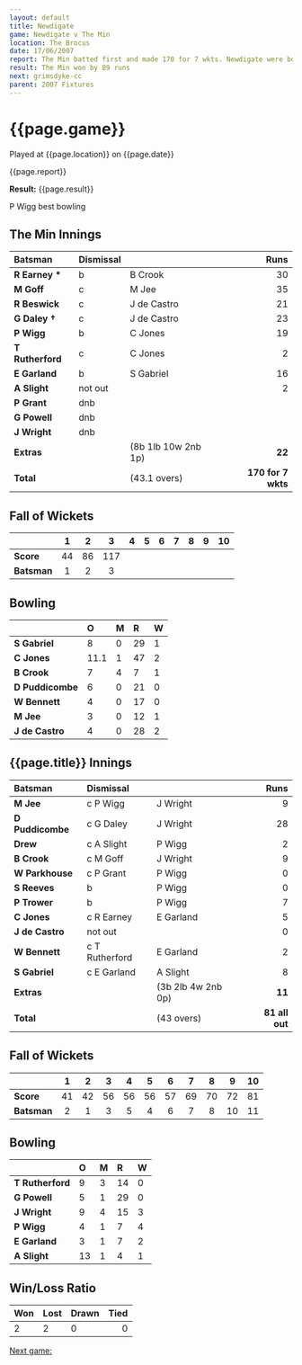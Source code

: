 ```yaml
---
layout: default
title: Newdigate
game: Newdigate v The Min
location: The Brocus
date: 17/06/2007
report: The Min batted first and made 170 for 7 wkts. Newdigate were bowled out for 81 in reply
result: The Min won by 89 runs
next: grimsdyke-cc
parent: 2007 Fixtures
---
```


# {{page.game}}

Played at {{page.location}} on {{page.date}}

{{page.report}}

**Result:** {{page.result}}

P Wigg best bowling

## The Min Innings

| Batsman | Dismissal |  | Runs |
|:---|:---|---|---:|
| **R Earney &#42;** | b | B Crook | 30 |
| **M Goff** | c | M Jee | 35 |
| **R Beswick** | c | J de Castro | 21 |
| **G Daley &#8224;** | c | J de Castro | 23 |
| **P Wigg** | b | C Jones | 19 |
| **T Rutherford** | c | C Jones | 2 |
| **E Garland** | b | S Gabriel | 16 |
| **A Slight** | not out |  | 2 |
| **P Grant** | dnb |  |  |
| **G Powell** | dnb |  |  |
| **J Wright** | dnb |  |  |
| **Extras** | | (8b 1lb 10w 2nb 1p) | **22** |
| **Total** | | (43.1 overs) | **170 for 7 wkts** |

## Fall of Wickets

| | 1 | 2 | 3 | 4 | 5 | 6 | 7 | 8 | 9 | 10 |
|---|:---:|:---:|:---:|:---:|:---:|:---:|:---:|:---:|:---:|:---:|
| **Score** | 44 | 86 | 117 |  |  |  |  |  |  |  |
| **Batsman** | 1 | 2 | 3 |  |  |  |  |  |  |  |

## Bowling

| | O | M | R | W |
|---|:---|:---|:---|:---|
| **S Gabriel** | 8 | 0 | 29 | 1 |
| **C Jones** | 11.1 | 1 | 47 | 2 |
| **B Crook** | 7 | 4 | 7 | 1 |
| **D Puddicombe** | 6 | 0 | 21 | 0 |
| **W Bennett** | 4 | 0 | 17 | 0 |
| **M Jee** | 3 | 0 | 12 | 1 |
| **J de Castro** | 4 | 0 | 28 | 2 |

## {{page.title}} Innings

| Batsman | Dismissal |  | Runs |
|:---|:---|---|---:|
| **M Jee** | c P Wigg | J Wright | 9 |
| **D Puddicombe** | c G Daley | J Wright | 28 |
| **Drew** | c A Slight | P Wigg | 2 |
| **B Crook** | c M Goff | J Wright | 9 |
| **W Parkhouse** | c P Grant | P Wigg | 0 |
| **S Reeves** | b | P Wigg  | 0 |
| **P Trower** | b | P Wigg | 7 |
| **C Jones** | c R Earney | E Garland | 5 |
| **J de Castro** | not out |  | 0 |
| **W Bennett** | c T Rutherford | E Garland | 2 |
| **S Gabriel** | c E Garland | A Slight | 8 |
| **Extras** | | (3b 2lb 4w 2nb 0p) | **11** |
| **Total** | | (43 overs) | **81 all out** |

## Fall of Wickets

| | 1 | 2 | 3 | 4 | 5 | 6 | 7 | 8 | 9 | 10 |
|---|:---:|:---:|:---:|:---:|:---:|:---:|:---:|:---:|:---:|:---:|
| **Score** | 41 | 42 | 56 | 56 | 56 | 57 | 69 | 70 | 72 | 81 |
| **Batsman** | 2 | 1 | 3 | 5 | 4 | 6 | 7 | 8 | 10 | 11 |

## Bowling

| | O | M | R | W |
|---|:---|:---|:---|:---|
| **T Rutherford** | 9 | 3 | 14 | 0 |
| **G Powell** | 5 | 1 | 29 | 0 |
| **J Wright** | 9 | 4 | 15 | 3 |
| **P Wigg** | 4 | 1 | 7 | 4 |
| **E Garland** | 3 | 1 | 7 | 2 |
| **A Slight** | 13 | 1 | 4 | 1 |

## Win/Loss Ratio

| Won | Lost | Drawn | Tied |
|:---|:---|:---|---:|
| 2 | 2 | 0 | 0 |

[Next game:]({{page.next}})